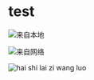 # test

![来自本地](D:\chromecacheview\CacheFiles\69831855_p0.jpg)

![来自网络](http://nirsoft.net/utils/chromecacheview.gif)

![hai shi lai zi wang luo](https://saber.love/f/%E5%A3%81%E7%BA%B8r-0.jpg)
